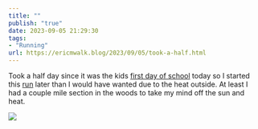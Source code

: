 ```yaml
---
title: ""
publish: "true"
date: 2023-09-05 21:29:30
tags:
- "Running"
url: https://ericmwalk.blog/2023/09/05/took-a-half.html
---
```

Took a half day since it was the kids [first day of school](https://ericmwalk.blog/2023/09/05/another-summer-is.html) today so I started this [run](https://strava.com/activities/9788883946) later than I would have wanted due to the heat outside. At least I had a couple mile section in the woods to take my mind off the sun and heat.

![](https://ericmwalk.blog/uploads/2023/a147d000-106f-4389-93d4-468f2bbf06d3.jpg)